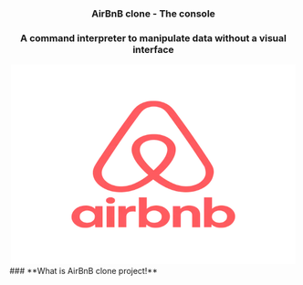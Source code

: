 <div align="center">
<h3>AirBnB clone - The console</h3>
<h3>A command interpreter to manipulate data without a visual interface</h3>
  <img src="airbnb.webp" width="500" height="350"/>
</div>
### **What is AirBnB clone project!**
